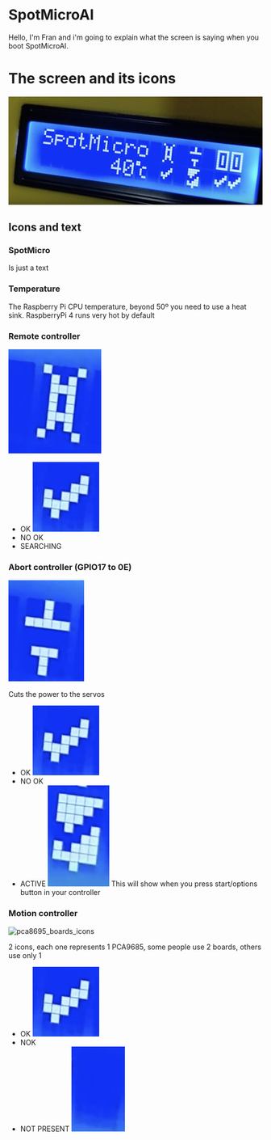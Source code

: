 # SpotMicroAI

Hello, I'm Fran and i'm going to explain what the screen is saying when you boot SpotMicroAI.


# The screen and its icons

![spotmicro_i2c_lcd_screen_16x2](spotmicro_i2c_lcd_screen_16x2.jpg)

## Icons and text

### SpotMicro

Is just a text

### Temperature

The Raspberry Pi CPU temperature, beyond 50º you need to use a heat sink. RaspberryPi 4 runs very hot by default

### Remote controller
![remote_controller_icon.jpg](remote_controller_icon.jpg)

* OK
![ok_icon](ok_icon.jpg)
* NO OK
![]()
* SEARCHING
![]()

### Abort controller (GPIO17 to 0E)

![abort_controller](abort_controller.jpg)

Cuts the power to the servos

* OK
![ok_icon](ok_icon.jpg)
* NO OK
![]()
* ACTIVE
![active_icon.jpg](active_icon.jpg)
This will show when you press start/options button in your controller

### Motion controller

![pca8695_boards_icons](pca8695_boards_icons.jpeg)

2 icons, each one represents 1 PCA9685, some people use 2 boards, others use only 1

* OK
![ok_icon](ok_icon.jpg)
* NOK
![]()
* NOT PRESENT
![empty_icon](empty_icon.jpg)



